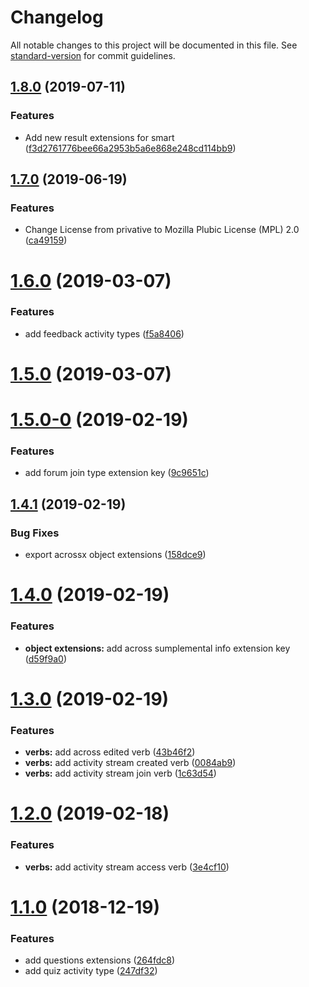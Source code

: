 # Changelog

All notable changes to this project will be documented in this file. See [standard-version](https://github.com/conventional-changelog/standard-version) for commit guidelines.

## [1.8.0](https://github.com/Gradiant/gradiant-xapi-dsl/compare/v1.7.0...v1.8.0) (2019-07-11)


### Features

* Add new result extensions for smart ([f3d2761776bee66a2953b5a6e868e248cd114bb9](https://github.com/Gradiant/gradiant-xapi-dsl/commit/f3d2761776bee66a2953b5a6e868e248cd114bb9))



## [1.7.0](https://github.com/Gradiant/gradiant-xapi-dsl/compare/v1.6.0...v1.7.0) (2019-06-19)


### Features

* Change License from privative to Mozilla Plubic License (MPL) 2.0 ([ca49159](https://github.com/Gradiant/gradiant-xapi-dsl/commit/ca49159))



<a name="1.6.0"></a>
# [1.6.0](https://github.com/Gradiant/gradiant-xapi-dsl/compare/v1.5.0...v1.6.0) (2019-03-07)


### Features

* add feedback activity types ([f5a8406](https://github.com/Gradiant/gradiant-xapi-dsl/commit/f5a8406))



<a name="1.5.0"></a>
# [1.5.0](https://github.com/Gradiant/gradiant-xapi-dsl/compare/v1.5.0-0...v1.5.0) (2019-03-07)



<a name="1.5.0-0"></a>
# [1.5.0-0](https://github.com/Gradiant/gradiant-xapi-dsl/compare/v1.4.1...v1.5.0-0) (2019-02-19)


### Features

* add forum join type extension key ([9c9651c](https://github.com/Gradiant/gradiant-xapi-dsl/commit/9c9651c))



<a name="1.4.1"></a>
## [1.4.1](https://github.com/Gradiant/gradiant-xapi-dsl/compare/v1.4.0...v1.4.1) (2019-02-19)


### Bug Fixes

* export acrossx object extensions ([158dce9](https://github.com/Gradiant/gradiant-xapi-dsl/commit/158dce9))



<a name="1.4.0"></a>
# [1.4.0](https://github.com/Gradiant/gradiant-xapi-dsl/compare/v1.3.0...v1.4.0) (2019-02-19)


### Features

* **object extensions:** add across sumplemental info extension key ([d59f9a0](https://github.com/Gradiant/gradiant-xapi-dsl/commit/d59f9a0))



<a name="1.3.0"></a>
# [1.3.0](https://github.com/Gradiant/gradiant-xapi-dsl/compare/v1.2.0...v1.3.0) (2019-02-19)


### Features

* **verbs:** add across edited verb ([43b46f2](https://github.com/Gradiant/gradiant-xapi-dsl/commit/43b46f2))
* **verbs:** add activity stream created verb ([0084ab9](https://github.com/Gradiant/gradiant-xapi-dsl/commit/0084ab9))
* **verbs:** add activity stream join verb ([1c63d54](https://github.com/Gradiant/gradiant-xapi-dsl/commit/1c63d54))



<a name="1.2.0"></a>
# [1.2.0](https://github.com/Gradiant/gradiant-xapi-dsl/compare/v1.1.0...v1.2.0) (2019-02-18)


### Features

* **verbs:** add activity stream access verb ([3e4cf10](https://github.com/Gradiant/gradiant-xapi-dsl/commit/3e4cf10))



<a name="1.1.0"></a>
# [1.1.0](https://github.com/Gradiant/gradiant-xapi-dsl/compare/v1.0.0...v1.1.0) (2018-12-19)


### Features

* add questions extensions ([264fdc8](https://github.com/Gradiant/gradiant-xapi-dsl/commit/264fdc8))
* add quiz activity type ([247df32](https://github.com/Gradiant/gradiant-xapi-dsl/commit/247df32))
